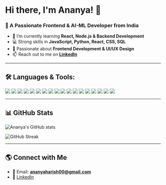 # Hi there, I'm Ananya! 👋  

### 🚀 A Passionate Frontend & AI-ML Developer from India  

- 🌱 I’m currently learning **React, Node.js & Backend Development**   
- 💻 Strong skills in **JavaScript, Python, React, CSS, SQL**  
- 🎨 Passionate about **Frontend Development & UI/UX Design**    
- 📫 Reach out to me on **[LinkedIn](www.linkedin.com/in/ananya-a-h)**  

---

## 🛠️ **Languages & Tools:**  
<p align="left">
  <img src="https://img.shields.io/badge/-JavaScript-F7DF1E?style=flat-square&logo=javascript&logoColor=black">
  <img src="https://img.shields.io/badge/-React-61DAFB?style=flat-square&logo=react&logoColor=black">
  <img src="https://img.shields.io/badge/-Python-3776AB?style=flat-square&logo=python&logoColor=white">
  <img src="https://img.shields.io/badge/-HTML5-E34F26?style=flat-square&logo=html5&logoColor=white">
  <img src="https://img.shields.io/badge/-CSS3-1572B6?style=flat-square&logo=css3&logoColor=white">
  <img src="https://img.shields.io/badge/-Java-007396?style=flat-square&logo=java&logoColor=white">
  <img src="https://img.shields.io/badge/-DOM-FF6F00?style=flat-square&logo=javascript&logoColor=white">
<img src="https://img.shields.io/badge/-Scikit%20Learn-F7931E?style=flat-square&logo=scikitlearn&logoColor=white">
  <img src="https://img.shields.io/badge/-TailwindCSS-38B2AC?style=flat-square&logo=tailwind-css&logoColor=white">
<img src="https://img.shields.io/badge/-Pandas-150458?style=flat-square&logo=pandas&logoColor=white">
<img src="https://img.shields.io/badge/-NumPy-013243?style=flat-square&logo=numpy&logoColor=white">
<img src="https://img.shields.io/badge/-C-A8B9CC?style=flat-square&logo=c&logoColor=white">
<img src="https://img.shields.io/badge/-C++-00599C?style=flat-square&logo=c%2B%2B&logoColor=white">
<img src="https://img.shields.io/badge/-PHP-777BB4?style=flat-square&logo=php&logoColor=white">
<img src="https://img.shields.io/badge/-Adobe-FF0000?style=flat-square&logo=adobe&logoColor=white">
<img src="https://img.shields.io/badge/-Canva-00C4CC?style=flat-square&logo=canva&logoColor=white">
<img src="https://img.shields.io/badge/-Git-F05032?style=flat-square&logo=git&logoColor=white">
<img src="https://img.shields.io/badge/-GitHub-181717?style=flat-square&logo=github&logoColor=white">

</p>  

---

## 📊 **GitHub Stats**  
<p align="left">
  <img src="https://github-readme-stats.vercel.app/api?username=your-github-username&show_icons=true&theme=tokyonight" alt="Ananya's GitHub stats">
</p>  

<p align="left">
  <img src="https://github-readme-streak-stats.herokuapp.com/?user=your-github-username&theme=tokyonight" alt="GitHub Streak">
</p>  

---

## 🌎 **Connect with Me**  
- 📧 Email: **ananyaharish00@gmail.com**  
- 💼 [LinkedIn](https://www.linkedin.com/in/ananya-a-h)  
